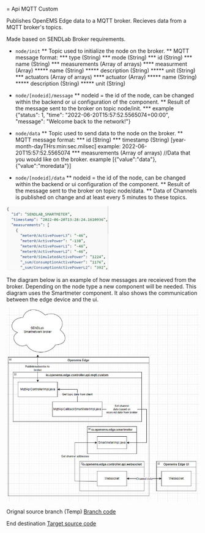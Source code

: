 = Api MQTT Custom

Publishes OpenEMS Edge data to a MQTT broker.
Recieves data from a MQTT broker's topics.

Made based on SENDLab Broker requirements.

* `node/init`
** Topic used to initialize the node on the broker.
** MQTT message format:
*** type (String)
*** mode (String)
*** id (String)
*** name (String)
*** measurements (Array of arrays)
**** measurment (Array)
***** name (String)
***** description (String)
***** unit (String)
*** actuators (Array of arrays)
**** actuator (Array)
***** name (String)
***** description (String)
***** unit (String)

* `node/[nodeid]/message`
** nodeid = the id of the node, can be changed within the backend or ui configuration of the component.
** Result of the message sent to the broker on topic node/init.
*** example {"status": 1, "time": "2022-06-20T15:57:52.5565074+00:00", "message": "Welcome back to the network!"}

* `node/data`
** Topic used to send data to the node on the broker.
** MQTT message format:
*** id (String)
*** timestamp (String) [year-month-dayTHrs:min:sec.milsec] example: 2022-06-20T15:57:52.5565074 
*** measurements (Array of arrays) //Data that you would like on the broker. example [{"value":"data"},{"value":"moredata"}]

* `node/[nodeid]/data`
** nodeid = the id of the node, can be changed within the backend or ui configuration of the component.
** Result of the message sent to the broker on topic node/data.
** Data of Channels is published on change and at least every 5 minutes to these topics.

![alt text](./assets/mqtt.JPG)


The diagram below is an example of how messages are receieved from the broker. Depending on the node type a new component will be needed.
This diagram uses the Smartmeter component. It also shows the communication between the edge device and the ui.

![alt text](./assets/Communication%20overview%20with%20smartmeter%20as%20example.JPG)


Orignal source branch (Temp)
[Branch code](https://github.com/AvansETI/SENDLAB/tree/OpeEms/feature/merge/OpenEMS/io.openems.edge.controller.api.mqtt.custom)

End destination
[Target source code](https://github.com/AvansETI/SENDLAB/tree/Development/OpenEMS/io.openems.edge.controller.api.mqtt.custom)